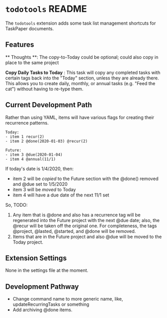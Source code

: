 # `todotools` README

The `todotools` extension adds some task list management shortcuts for TaskPaper documents.

## Features

** Thoughts **:
The copy-to-Today could be optional; could also copy in place to the same project

**Copy Daily Tasks to Today**
: This task will copy any completed tasks with certain tags back into the "Today" section, unless they are already there. This allows you to create daily, monthly, or annual tasks (e.g. "Feed the cat") without having to re-type them.

## Current Development Path

Rather than using YAML, items will have various flags for creating their recurrence patterns.

```
Today:
- item 1 recur(2)
- item 2 @done(2020-01-03) @recur(2)

Future:
- item 3 @due(2020-01-04)
- item 4 @annual(11/1)
```

If today's date is 1/4/2020, then:

-   item 2 will be _copied_ to the Future section with the @done() removed and @due set to 1/5/2020
-   item 3 will be _moved_ to Today
-   item 4 will have a due date of the next 11/1 set

So, TODO:

1. Any item that is @done and also has a recurrence tag will be regenerated into the Future project
   with the next @due date; also, the @recur will be taken off the original one. For completeness, the tags
   @project, @lasted, @started, and @done will be removed.
2. Items that are in the Future project and also @due will be moved to the Today project.

## Extension Settings

None in the settings file at the moment.

## Development Pathway

-   Change command name to more generic name, like, updateRecurringTasks or something
-   Add archiving @done items.
